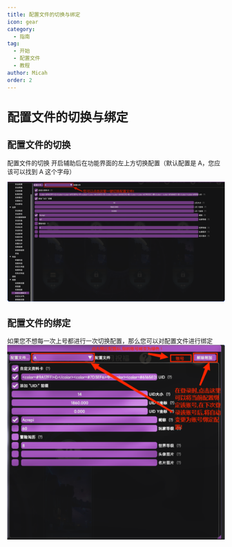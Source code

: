 ```yaml
---
title: 配置文件的切换与绑定
icon: gear
category:
  - 指南
tag:
  - 开始
  - 配置文件
  - 教程
author: Micah
order: 2
---
```


# 配置文件的切换与绑定

## 配置文件的切换

配置文件的切换 开启辅助后在功能界面的左上方切换配置（默认配置是 A，您应该可以找到 A 这个字母）

![](images/config-change-2.png)

## 配置文件的绑定
如果您不想每一次上号都进行一次切换配置，那么您可以对配置文件进行绑定
![](images/config-change-1.png)
